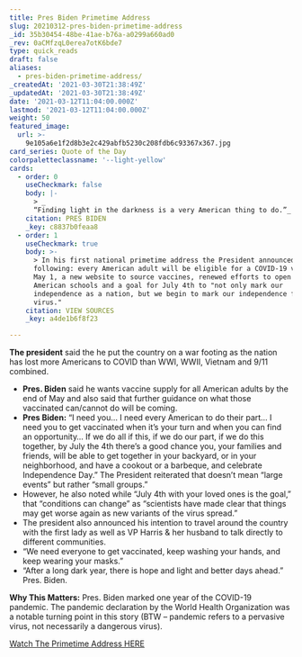 ```yaml
---
title: Pres Biden Primetime Address
slug: 20210312-pres-biden-primetime-address
_id: 35b30454-48be-41ae-b76a-a0299a660ad0
_rev: 0aCMfzqL0erea7otK6bde7
type: quick_reads
draft: false
aliases:
  - pres-biden-primetime-address/
_createdAt: '2021-03-30T21:38:49Z'
_updatedAt: '2021-03-30T21:38:49Z'
date: '2021-03-12T11:04:00.000Z'
lastmod: '2021-03-12T11:04:00.000Z'
weight: 50
featured_image:
  url: >-
    9e105a6e1f2d8b3e2c429abfb5230c208fdb6c93367x367.jpg
card_series: Quote of the Day
colorpaletteclassname: '--light-yellow'
cards:
  - order: 0
    useCheckmark: false
    body: |-
      > _  
      “Finding light in the darkness is a very American thing to do.”_
    citation: PRES BIDEN
    _key: c8837b0feaa8
  - order: 1
    useCheckmark: true
    body: >-
      > In his first national primetime address the President announced the
      following: every American adult will be eligible for a COVID-19 vaccine by
      May 1, a new website to source vaccines, renewed efforts to open all
      American schools and a goal for July 4th to "not only mark our
      independence as a nation, but we begin to mark our independence from this
      virus."
    citation: VIEW SOURCES
    _key: a4de1b6f8f23

---
```

**The president** said the he put the country on a war footing as the nation has lost more Americans to COVID than WWI, WWII, Vietnam and 9/11 combined.

* **Pres. Biden** said he wants vaccine supply for all American adults by the end of May and also said that further guidance on what those vaccinated can/cannot do will be coming.
* **Pres Biden:** “I need you… I need every American to do their part… I need you to get vaccinated when it’s your turn and when you can find an opportunity… If we do all if this, if we do our part, if we do this together, by July the 4th there’s a good chance you, your families and friends, will be able to get together in your backyard, or in your neighborhood, and have a cookout or a barbeque, and celebrate Independence Day.” The President reiterated that doesn’t mean “large events” but rather “small groups.”
* However, he also noted while “July 4th with your loved ones is the goal,” that “conditions can change” as “scientists have made clear that things may get worse again as new variants of the virus spread.”
* The president also announced his intention to travel around the country with the first lady as well as VP Harris & her husband to talk directly to different communities.
* “We need everyone to get vaccinated, keep washing your hands, and keep wearing your masks.”
* “After a long dark year, there is hope and light and better days ahead.” Pres. Biden.

**Why This Matters:** Pres. Biden marked one year of the COVID-19 pandemic. The pandemic declaration by the World Health Organization was a notable turning point in this story (BTW – pandemic refers to a pervasive virus, not necessarily a dangerous virus).

[Watch The Primetime Address HERE](https://www.c-span.org/video/?509778-1/president-biden-addresses-nation-year-anniversary-coronavirus-pandemic&live&vod)